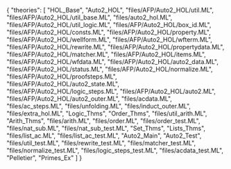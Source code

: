 {
    "theories": [
        "HOL_Base",
        "Auto2_HOL",
        "files/AFP/Auto2_HOL/util.ML",
        "files/AFP/Auto2_HOL/util_base.ML",
        "files/auto2_hol.ML",
        "files/AFP/Auto2_HOL/util_logic.ML",
        "files/AFP/Auto2_HOL/box_id.ML",
        "files/AFP/Auto2_HOL/consts.ML",
        "files/AFP/Auto2_HOL/property.ML",
        "files/AFP/Auto2_HOL/wellform.ML",
        "files/AFP/Auto2_HOL/wfterm.ML",
        "files/AFP/Auto2_HOL/rewrite.ML",
        "files/AFP/Auto2_HOL/propertydata.ML",
        "files/AFP/Auto2_HOL/matcher.ML",
        "files/AFP/Auto2_HOL/items.ML",
        "files/AFP/Auto2_HOL/wfdata.ML",
        "files/AFP/Auto2_HOL/auto2_data.ML",
        "files/AFP/Auto2_HOL/status.ML",
        "files/AFP/Auto2_HOL/normalize.ML",
        "files/AFP/Auto2_HOL/proofsteps.ML",
        "files/AFP/Auto2_HOL/auto2_state.ML",
        "files/AFP/Auto2_HOL/logic_steps.ML",
        "files/AFP/Auto2_HOL/auto2.ML",
        "files/AFP/Auto2_HOL/auto2_outer.ML",
        "files/acdata.ML",
        "files/ac_steps.ML",
        "files/unfolding.ML",
        "files/induct_outer.ML",
        "files/extra_hol.ML",
        "Logic_Thms",
        "Order_Thms",
        "files/util_arith.ML",
        "Arith_Thms",
        "files/arith.ML",
        "files/order.ML",
        "files/order_test.ML",
        "files/nat_sub.ML",
        "files/nat_sub_test.ML",
        "Set_Thms",
        "Lists_Thms",
        "files/list_ac.ML",
        "files/list_ac_test.ML",
        "Auto2_Main",
        "Auto2_Test",
        "files/util_test.ML",
        "files/rewrite_test.ML",
        "files/matcher_test.ML",
        "files/normalize_test.ML",
        "files/logic_steps_test.ML",
        "files/acdata_test.ML",
        "Pelletier",
        "Primes_Ex"
    ]
}